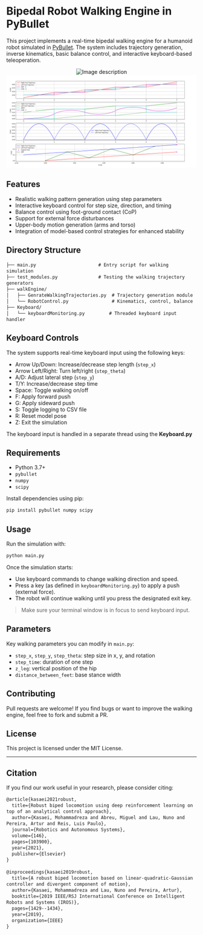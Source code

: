 # Bipedal Robot Walking Engine in PyBullet

This project implements a real-time bipedal walking engine for a humanoid robot simulated in [PyBullet](https://github.com/bulletphysics/bullet3). The system includes trajectory generation, inverse kinematics, basic balance control, and interactive keyboard-based teleoperation.


<div align="center">
  <img src="imgs/video.gif" alt="Image description" width="800">
</div>

<div align="center">
  <img src="imgs/plots.png" alt="Image description" width="800">
</div>

## Features

- Realistic walking pattern generation using step parameters
- Interactive keyboard control for step size, direction, and timing
- Balance control using foot-ground contact (CoP)
- Support for external force disturbances
- Upper-body motion generation (arms and torso)
- Integration of model-based control strategies for enhanced stability

## Directory Structure

```
├── main.py                       # Entry script for walking simulation
├── test_modules.py               # Testing the walking trajectory generators 
├── walkEngine/
│   ├── GenrateWalkingTrajectories.py  # Trajectory generation module
│   └── RobotControl.py                # Kinematics, control, balance
├── Keyboard/
│   └── keyboardMonitoring.py         # Threaded keyboard input handler
```


## Keyboard Controls

The system supports real-time keyboard input using the following keys:

- Arrow Up/Down: Increase/decrease step length (`step_x`)
- Arrow Left/Right: Turn left/right (`step_theta`)
- A/D: Adjust lateral step (`step_y`)
- T/Y: Increase/decrease step time
- Space: Toggle walking on/off
- F: Apply forward push
- G: Apply sideward push
- S: Toggle logging to CSV file
- R: Reset model pose
- Z: Exit the simulation

The keyboard input is handled in a separate thread using the **Keyboard.py**


## Requirements

- Python 3.7+
- `pybullet`
- `numpy`
- `scipy`

Install dependencies using pip:

```bash
pip install pybullet numpy scipy
```

## Usage

Run the simulation with:

```bash
python main.py
```

Once the simulation starts:
- Use keyboard commands to change walking direction and speed.
- Press a key (as defined in `keyboardMonitoring.py`) to apply a push (external force).
- The robot will continue walking until you press the designated exit key.

> Make sure your terminal window is in focus to send keyboard input.

## Parameters

Key walking parameters you can modify in `main.py`:
- `step_x`, `step_y`, `step_theta`: step size in x, y, and rotation
- `step_time`: duration of one step
- `z_leg`: vertical position of the hip
- `distance_between_feet`: base stance width


## Contributing

Pull requests are welcome! If you find bugs or want to improve the walking engine, feel free to fork and submit a PR.

## License

This project is licensed under the MIT License.

---



## Citation
If you find our work useful in your research, please consider citing:
```
@article{kasaei2021robust,
  title={Robust biped locomotion using deep reinforcement learning on top of an analytical control approach},
  author={Kasaei, Mohammadreza and Abreu, Miguel and Lau, Nuno and Pereira, Artur and Reis, Luis Paulo},
  journal={Robotics and Autonomous Systems},
  volume={146},
  pages={103900},
  year={2021},
  publisher={Elsevier}
}

@inproceedings{kasaei2019robust,
  title={A robust biped locomotion based on linear-quadratic-Gaussian controller and divergent component of motion},
  author={Kasaei, Mohammadreza and Lau, Nuno and Pereira, Artur},
  booktitle={2019 IEEE/RSJ International Conference on Intelligent Robots and Systems (IROS)},
  pages={1429--1434},
  year={2019},
  organization={IEEE}
}

```
